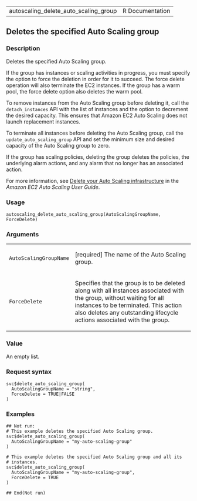 <table style="width: 100%;">
<tbody>
<tr class="odd">
<td>autoscaling_delete_auto_scaling_group</td>
<td style="text-align: right;">R Documentation</td>
</tr>
</tbody>
</table>

## Deletes the specified Auto Scaling group

### Description

Deletes the specified Auto Scaling group.

If the group has instances or scaling activities in progress, you must
specify the option to force the deletion in order for it to succeed. The
force delete operation will also terminate the EC2 instances. If the
group has a warm pool, the force delete option also deletes the warm
pool.

To remove instances from the Auto Scaling group before deleting it, call
the `detach_instances` API with the list of instances and the option to
decrement the desired capacity. This ensures that Amazon EC2 Auto
Scaling does not launch replacement instances.

To terminate all instances before deleting the Auto Scaling group, call
the `update_auto_scaling_group` API and set the minimum size and desired
capacity of the Auto Scaling group to zero.

If the group has scaling policies, deleting the group deletes the
policies, the underlying alarm actions, and any alarm that no longer has
an associated action.

For more information, see [Delete your Auto Scaling
infrastructure](https://docs.aws.amazon.com/autoscaling/ec2/userguide/as-process-shutdown.html)
in the *Amazon EC2 Auto Scaling User Guide*.

### Usage

    autoscaling_delete_auto_scaling_group(AutoScalingGroupName, ForceDelete)

### Arguments

<table>
<colgroup>
<col style="width: 35%" />
<col style="width: 65%" />
</colgroup>
<tbody>
<tr class="odd">
<td><code
id="autoscaling_delete_auto_scaling_group_:_AutoScalingGroupName">AutoScalingGroupName</code></td>
<td><p>[required] The name of the Auto Scaling group.</p></td>
</tr>
<tr class="even">
<td><code
id="autoscaling_delete_auto_scaling_group_:_ForceDelete">ForceDelete</code></td>
<td><p>Specifies that the group is to be deleted along with all
instances associated with the group, without waiting for all instances
to be terminated. This action also deletes any outstanding lifecycle
actions associated with the group.</p></td>
</tr>
</tbody>
</table>

### Value

An empty list.

### Request syntax

    svc$delete_auto_scaling_group(
      AutoScalingGroupName = "string",
      ForceDelete = TRUE|FALSE
    )

### Examples

    ## Not run: 
    # This example deletes the specified Auto Scaling group.
    svc$delete_auto_scaling_group(
      AutoScalingGroupName = "my-auto-scaling-group"
    )

    # This example deletes the specified Auto Scaling group and all its
    # instances.
    svc$delete_auto_scaling_group(
      AutoScalingGroupName = "my-auto-scaling-group",
      ForceDelete = TRUE
    )

    ## End(Not run)
